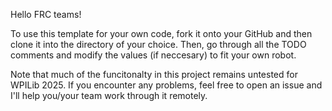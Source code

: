 Hello FRC teams!

To use this template for your own code, fork it onto your GitHub and then clone it into the directory of your choice. Then, go through all the TODO comments and modify the values (if neccesary) to fit your own robot.

Note that much of the funcitonalty in this project remains untested for WPILib 2025. If you encounter any problems, feel free to open an issue and I'll help you/your team work through it remotely.
